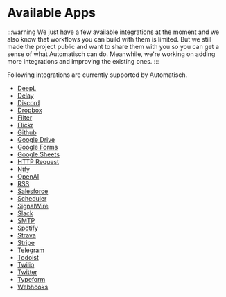 # Available Apps

:::warning
We just have a few available integrations at the moment and we also know that workflows you can build with them is limited. But we still made the project public and want to share them with you so you can get a sense of what Automatisch can do. Meanwhile, we're working on adding more integrations and improving the existing ones.
:::

Following integrations are currently supported by Automatisch.

- [DeepL](/apps/deepl/actions)
- [Delay](/apps/delay/actions)
- [Discord](/apps/discord/actions)
- [Dropbox](/apps/dropbox/actions)
- [Filter](/apps/filter/actions)
- [Flickr](/apps/flickr/triggers)
- [Github](/apps/github/triggers)
- [Google Drive](/apps/google-drive/triggers)
- [Google Forms](/apps/google-forms/triggers)
- [Google Sheets](/apps/google-sheets/triggers)
- [HTTP Request](/apps/http-request/actions)
- [Ntfy](/apps/ntfy/actions)
- [OpenAI](/apps/openai/actions)
- [RSS](/apps/rss/triggers)
- [Salesforce](/apps/salesforce/triggers)
- [Scheduler](/apps/scheduler/triggers)
- [SignalWire](/apps/signalwire/triggers)
- [Slack](/apps/slack/actions)
- [SMTP](/apps/smtp/actions)
- [Spotify](/apps/spotify/actions)
- [Strava](/apps/strava/actions)
- [Stripe](/apps/stripe/triggers)
- [Telegram](/apps/telegram-bot/actions)
- [Todoist](/apps/todoist/triggers)
- [Twilio](/apps/twilio/triggers)
- [Twitter](/apps/twitter/triggers)
- [Typeform](/apps/typeform/triggers)
- [Webhooks](/apps/webhooks/triggers)

